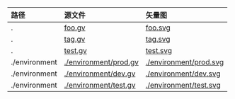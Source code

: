 |路径           |源文件         |矢量图            |
|:--------------|:--------------|:-----------------|
|.                   |[foo.gv]|[foo.svg]|
|.                   |[tag.gv]|[tag.svg]|
|.                   |[test.gv]|[test.svg]|
|./environment       |[./environment/prod.gv]|[./environment/prod.svg]|
|./environment       |[./environment/dev.gv]|[./environment/dev.svg]|
|./environment       |[./environment/test.gv]|[./environment/test.svg]|


[foo.gv]: foo.gv
[foo.svg]: foo.svg
[tag.gv]: tag.gv
[tag.svg]: tag.svg
[test.gv]: test.gv
[test.svg]: test.svg
[./environment/prod.gv]: ./environment/prod.gv
[./environment/prod.svg]: ./environment/prod.svg
[./environment/dev.gv]: ./environment/dev.gv
[./environment/dev.svg]: ./environment/dev.svg
[./environment/test.gv]: ./environment/test.gv
[./environment/test.svg]: ./environment/test.svg

